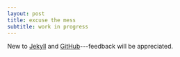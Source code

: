 ```yaml
---
layout: post
title: excuse the mess
subtitle: work in progress
---
```


New to [Jekyll](jekyllrb.com) and [GitHub](github.com)---feedback will be appreciated.
